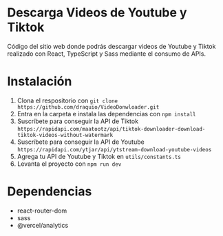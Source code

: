 # Descarga Videos de Youtube y Tiktok
Código del sitio web donde podrás descargar videos de Youtube y Tiktok realizado con React, TypeScript y Sass mediante el consumo de APIs.

# Instalación
1. Clona el respositorio con `git clone https://github.com/draquio/VideoDonwloader.git`
2. Entra en la carpeta e instala las dependencias con `npm install`
3. Suscríbete para conseguir la API de Tiktok `https://rapidapi.com/maatootz/api/tiktok-downloader-download-tiktok-videos-without-watermark`
4. Suscríbete para conseguir la API de Youtube `https://rapidapi.com/ytjar/api/ytstream-download-youtube-videos`
5. Agrega tu API de Youtube y Tiktok en `utils/constants.ts`
7. Levanta el proyecto con `npm run dev`

# Dependencias
- react-router-dom
- sass
- @vercel/analytics
